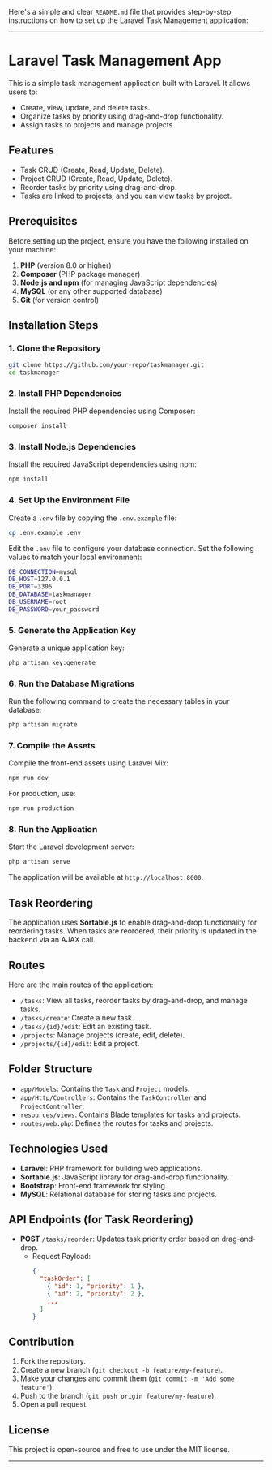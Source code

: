 Here's a simple and clear `README.md` file that provides step-by-step instructions on how to set up the Laravel Task Management application:

---

# Laravel Task Management App

This is a simple task management application built with Laravel. It allows users to:
- Create, view, update, and delete tasks.
- Organize tasks by priority using drag-and-drop functionality.
- Assign tasks to projects and manage projects.
  
## Features
- Task CRUD (Create, Read, Update, Delete).
- Project CRUD (Create, Read, Update, Delete).
- Reorder tasks by priority using drag-and-drop.
- Tasks are linked to projects, and you can view tasks by project.

## Prerequisites

Before setting up the project, ensure you have the following installed on your machine:

1. **PHP** (version 8.0 or higher)
2. **Composer** (PHP package manager)
3. **Node.js and npm** (for managing JavaScript dependencies)
4. **MySQL** (or any other supported database)
5. **Git** (for version control)

## Installation Steps

### 1. Clone the Repository
```bash
git clone https://github.com/your-repo/taskmanager.git
cd taskmanager
```

### 2. Install PHP Dependencies
Install the required PHP dependencies using Composer:
```bash
composer install
```

### 3. Install Node.js Dependencies
Install the required JavaScript dependencies using npm:
```bash
npm install
```

### 4. Set Up the Environment File
Create a `.env` file by copying the `.env.example` file:
```bash
cp .env.example .env
```

Edit the `.env` file to configure your database connection. Set the following values to match your local environment:
```bash
DB_CONNECTION=mysql
DB_HOST=127.0.0.1
DB_PORT=3306
DB_DATABASE=taskmanager
DB_USERNAME=root
DB_PASSWORD=your_password
```

### 5. Generate the Application Key
Generate a unique application key:
```bash
php artisan key:generate
```

### 6. Run the Database Migrations
Run the following command to create the necessary tables in your database:
```bash
php artisan migrate
```

### 7. Compile the Assets
Compile the front-end assets using Laravel Mix:
```bash
npm run dev
```
For production, use:
```bash
npm run production
```

### 8. Run the Application
Start the Laravel development server:
```bash
php artisan serve
```

The application will be available at `http://localhost:8000`.

## Task Reordering

The application uses **Sortable.js** to enable drag-and-drop functionality for reordering tasks. When tasks are reordered, their priority is updated in the backend via an AJAX call.

## Routes

Here are the main routes of the application:

- `/tasks`: View all tasks, reorder tasks by drag-and-drop, and manage tasks.
- `/tasks/create`: Create a new task.
- `/tasks/{id}/edit`: Edit an existing task.
- `/projects`: Manage projects (create, edit, delete).
- `/projects/{id}/edit`: Edit a project.

## Folder Structure

- `app/Models`: Contains the `Task` and `Project` models.
- `app/Http/Controllers`: Contains the `TaskController` and `ProjectController`.
- `resources/views`: Contains Blade templates for tasks and projects.
- `routes/web.php`: Defines the routes for tasks and projects.

## Technologies Used

- **Laravel**: PHP framework for building web applications.
- **Sortable.js**: JavaScript library for drag-and-drop functionality.
- **Bootstrap**: Front-end framework for styling.
- **MySQL**: Relational database for storing tasks and projects.

## API Endpoints (for Task Reordering)

- **POST** `/tasks/reorder`: Updates task priority order based on drag-and-drop.
  - Request Payload: 
    ```json
    {
      "taskOrder": [
        { "id": 1, "priority": 1 },
        { "id": 2, "priority": 2 },
        ...
      ]
    }
    ```

## Contribution

1. Fork the repository.
2. Create a new branch (`git checkout -b feature/my-feature`).
3. Make your changes and commit them (`git commit -m 'Add some feature'`).
4. Push to the branch (`git push origin feature/my-feature`).
5. Open a pull request.

## License

This project is open-source and free to use under the MIT license.

---


